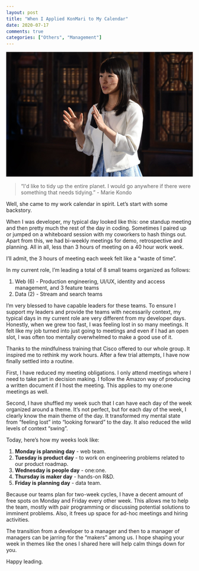 ```yaml
---
layout: post
title: "When I Applied KonMari to My Calendar"
date: 2020-07-17
comments: true
categories: ["Others", "Management"]
---
```


![Marie Kondo](/images/marie_kondo.jpg)
> “I'd like to tidy up the entire planet. I would go anywhere if there were something that needs tidying.” - Marie Kondo

Well, she came to my work calendar in spirit. Let’s start with some backstory.

When I was developer, my typical day looked like this: one standup meeting and then pretty much the rest of the day in coding. Sometimes I paired up or jumped on a whiteboard session with my coworkers to hash things out. Apart from this, we had bi-weekly meetings for demo, retrospective and planning. All in all, less than 3 hours of meeting on a 40 hour work week.

I’ll admit, the 3 hours of meeting each week felt like a “waste of time”.

In my current role, I’m leading a total of 8 small teams organized as follows:
1. Web (6) - Production engineering, UI/UX, identity and access management, and 3 feature teams
2. Data (2) - Stream and search teams

I’m very blessed to have capable leaders for these teams. To ensure I support my leaders and provide the teams with necessarily context, my typical days in my current role are very different from my developer days. Honestly, when we grew too fast, I was feeling lost in so many meetings. It felt like my job turned into just going to meetings and even if I had an open slot, I was often too mentally overwhelmed to make a good use of it.

Thanks to the mindfulness training that Cisco offered to our whole group. It inspired me to rethink my work hours. After a few trial attempts, I have now finally settled into a routine.

First, I have reduced my meeting obligations. I only attend meetings where I need to take part in decision making. I follow the Amazon way of producing a written document if I host the meeting. This applies to my one:one meetings as well.

Second, I have shuffled my week such that I can have each day of the week organized around a theme. It’s not perfect, but for each day of the week, I clearly know the main theme of the day. It transformed my mental state from “feeling lost” into “looking forward” to the day. It also reduced the wild levels of context “swing”.

Today, here’s how my weeks look like:

1. **Monday is planning day** - web team.
2. **Tuesday is product day** - to work on engineering problems related to our product roadmap.
3. **Wednesday is people day** - one:one.
4. **Thursday is maker day** - hands-on R&D.
5. **Friday is planning day** - data team.

Because our teams plan for two-week cycles, I have a decent amount of free spots on Monday and Friday every other week. This allows me to help the team, mostly with pair programming or discussing potential solutions to imminent problems. Also, it frees up space for ad-hoc meetings and hiring activities.

The transition from a developer to a manager and then to a manager of managers can be jarring for the “makers” among us. I hope shaping your week in themes like the ones I shared here will help calm things down for you.

Happy leading.
